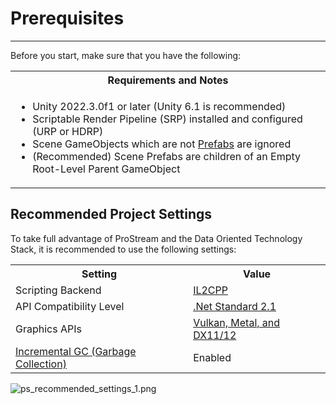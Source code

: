# Prerequisites

------
<snippet id="prerequisites_id">

Before you start, make sure that you have the following:

<table>
    <tr>
        <th>Requirements and Notes</th>
    </tr>
    <tr>
        <td>
            <ul>
                <li>Unity 2022.3.0f1 or later (Unity 6.1 is recommended)</li>
                <li>Scriptable Render Pipeline (SRP) installed and configured (URP or HDRP)</li>
                <li>Scene GameObjects which are not <a href="Importance-Of-Prefabs.md" summary="Importance of Prefabs">Prefabs</a> are ignored</li>
                <li>(Recommended) Scene Prefabs are children of an Empty Root-Level Parent GameObject</li>
            </ul>
        </td>
    </tr>
</table>

</snippet>

## Recommended Project Settings

<snippet id="recommended_settings_id">

To take full advantage of ProStream and the Data Oriented Technology Stack, it is recommended to use the following settings:

<table>
  <tr>
    <th>Setting</th>
    <th>Value</th>
  </tr>
  <tr>
    <td>Scripting Backend</td>
    <td><a href="https://docs.unity3d.com/Manual/IL2CPP.html">IL2CPP</a></td>
  </tr>
  <tr>
    <td>API Compatibility Level</td>
    <td><a href="https://docs.unity3d.com/Manual/dotnetProfileSupport.html" summary="Unity .NET profile support">.Net Standard 2.1</a></td>
  </tr>
  <tr>
    <td>Graphics APIs</td>
    <td><a href="https://docs.unity3d.com/Packages/com.unity.entities.graphics@1.2/manual/requirements-and-compatibility.html" summary="Entities Graphics Requirements and Compatibility">Vulkan, Metal, and DX11/12</a></td>
  </tr>
  <tr>
    <td><a href="https://docs.unity3d.com/Manual/performance-incremental-garbage-collection.html" summary="Unity Incremental GC Documentation">Incremental GC (Garbage Collection)</a></td>
    <td>Enabled</td>
  </tr>
</table>

![ps_recommended_settings_1.png](ps_recommended_settings.png)

</snippet>
